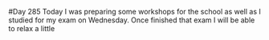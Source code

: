 #Day 285
Today I was preparing some workshops for the school as well as I studied for my exam on Wednesday. Once finished that exam I will be able to relax a little